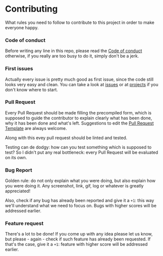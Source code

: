 # Contributing

What rules you need to follow to contribute to this project in order to
make everyone happy.

### Code of conduct
Before writing any line in this repo, please read the 
[Code of conduct](./CODE_OF_CONDUCT.md) otherwise, if you really are 
too busy to do it, simply don't be a jerk.

### First issues
Actually every issue is pretty much good as first issue, since the 
code still looks very easy and clean. You can take a look at 
[issues](https://github.com/shikaan/titef/issues) or at 
[projects](https://github.com/shikaan/titef/projects) if you don't 
know where to start.

### Pull Request
Every Pull Request should be made filling the precompiled form, which 
is supposed to guide the contributor to explain clearly what has been done,
why it has been done and what's left. Suggestions to edit the 
[Pull Request Template](./PULL_REQUEST_TEMPLATE.md) are always welcome.

Along with this evey pull request should be linted and tested.

Testing can de dodgy: how can you test something which is supposed to 
test? So I didn't put any real bottleneck: every Pull Request will be 
evaluated on its own.

### Bug Report
Golden rule: do not only explain what you were doing, but also explain 
how you were doing it. Any screenshot, link, gif, log or whatever is 
greatly appreciated!

Also, check if any bug has already been reported and give it a `+1`:
this way we'll understand what we need to focus on. Bugs with higher
scores will be addressed earlier.

### Feature request
There's a lot to be done! If you come up with any idea please let us
know, but please - again - check if such feature has already been 
requested. If that's the case, give it a `+1`: feature with higher 
score will be addressed earlier.
